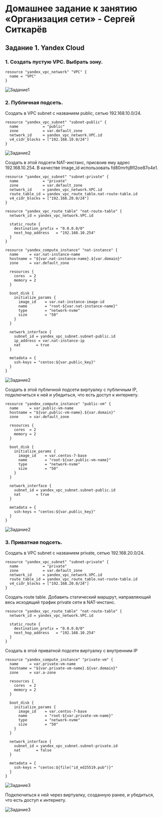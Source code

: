 # Домашнее задание к занятию «Организация сети» - Сергей Ситкарёв

## Задание 1. Yandex Cloud

### 1. Создать пустую VPC. Выбрать зону.

```
resource "yandex_vpc_network" "VPC" {
  name = "VPC"
}
```

![Задание1](https://github.com/SSitkarev/15.1-cloud-network/blob/main/img/1.jpg)

### 2. Публичная подсеть.

Создать в VPC subnet с названием public, сетью 192.168.10.0/24.

```
resource "yandex_vpc_subnet" "subnet-public" {
  name           = "public"
  zone           = var.default_zone
  network_id     = yandex_vpc_network.VPC.id
  v4_cidr_blocks = ["192.168.10.0/24"]
}
```

![Задание2](https://github.com/SSitkarev/15.1-cloud-network/blob/main/img/2.jpg)

Создать в этой подсети NAT-инстанс, присвоив ему адрес 192.168.10.254. В качестве image_id использовать fd80mrhj8fl2oe87o4e1.

```
resource "yandex_vpc_subnet" "subnet-private" {
  name           = "private"
  zone           = var.default_zone
  network_id     = yandex_vpc_network.VPC.id
  route_table_id = yandex_vpc_route_table.nat-route-table.id
  v4_cidr_blocks = ["192.168.20.0/24"]
}

resource "yandex_vpc_route_table" "nat-route-table" {
  network_id = yandex_vpc_network.VPC.id

  static_route {
    destination_prefix = "0.0.0.0/0"
    next_hop_address   = "192.168.10.254"
  }
}
```

```
resource "yandex_compute_instance" "nat-instance" {
  name     = var.nat-instance-name
  hostname = "${var.nat-instance-name}.${var.domain}"
  zone     = var.default_zone

  resources {
    cores  = 2
    memory = 2
  }

  boot_disk {
    initialize_params {
      image_id    = var.nat-instance-image-id
      name        = "root-${var.nat-instance-name}"
      type        = "network-nvme"
      size        = "50"
    }
  }

  network_interface {
    subnet_id = yandex_vpc_subnet.subnet-public.id
    ip_address = var.nat-instance-ip
    nat       = true
  }

  metadata = {
    ssh-keys = "centos:${var.public_key}"
  }
}
```

![Задание2](https://github.com/SSitkarev/15.1-cloud-network/blob/main/img/3.jpg)

Создать в этой публичной подсети виртуалку с публичным IP, подключиться к ней и убедиться, что есть доступ к интернету.

```
resource "yandex_compute_instance" "public-vm" {
  name     = var.public-vm-name
  hostname = "${var.public-vm-name}.${var.domain}"
  zone     = var.default_zone

  resources {
    cores  = 2
    memory = 2
  }

  boot_disk {
    initialize_params {
      image_id    = var.centos-7-base
      name        = "root-${var.public-vm-name}"
      type        = "network-nvme"
      size        = "50"
    }
  }

  network_interface {
    subnet_id = yandex_vpc_subnet.subnet-public.id
    nat       = true
  }

  metadata = {
    ssh-keys = "centos:${var.public_key}"
  }
}
```

![Задание2](https://github.com/SSitkarev/15.1-cloud-network/blob/main/img/4.jpg)

### 3. Приватная подсеть.

Создать в VPC subnet с названием private, сетью 192.168.20.0/24.

```
resource "yandex_vpc_subnet" "subnet-private" {
  name           = "private"
  zone           = var.default_zone
  network_id     = yandex_vpc_network.VPC.id
  route_table_id = yandex_vpc_route_table.nat-route-table.id
  v4_cidr_blocks = ["192.168.20.0/24"]
}
```

Создать route table. Добавить статический маршрут, направляющий весь исходящий трафик private сети в NAT-инстанс.

```
resource "yandex_vpc_route_table" "nat-route-table" {
  network_id = yandex_vpc_network.VPC.id

  static_route {
    destination_prefix = "0.0.0.0/0"
    next_hop_address   = "192.168.10.254"
  }
}
```

Создать в этой приватной подсети виртуалку с внутренним IP

```
resource "yandex_compute_instance" "private-vm" {
  name     = var.private-vm-name
  hostname = "${var.private-vm-name}.${var.domain}"
  zone     = var.a-zone

  resources {
    cores  = 2
    memory = 2
  }

  boot_disk {
    initialize_params {
      image_id    = var.centos-7-base
      name        = "root-${var.private-vm-name}"
      type        = "network-nvme"
      size        = "50"
    }
  }

  network_interface {
    subnet_id = yandex_vpc_subnet.subnet-private.id
    nat       = false
  }

  metadata = {
    ssh-keys = "centos:${file("id_ed25519.pub")}"
  }
}
```

![Задание3](https://github.com/SSitkarev/15.1-cloud-network/blob/main/img/5.jpg)

Подключиться к ней через виртуалку, созданную ранее, и убедиться, что есть доступ к интернету.

![Задание3](https://github.com/SSitkarev/15.1-cloud-network/blob/main/img/6.jpg)
